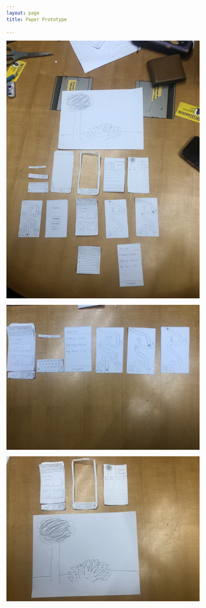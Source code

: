 ```yaml
---
layout: page
title: Paper Prototype

---
```

![Prototype Overview](/img/prototype_overview.jpeg)

![First Task](/img/navigation.jpeg)

![Second Task](/img/identification.jpeg)
